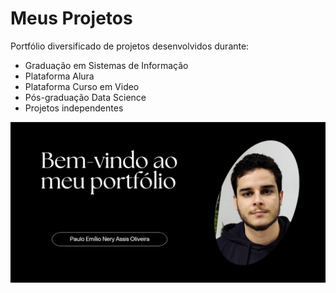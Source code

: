 # Meus Projetos
 Portfólio diversificado de projetos desenvolvidos durante:
 * Graduação em Sistemas de Informação
 * Plataforma Alura
 * Plataforma Curso em Video
 * Pós-graduação Data Science
 * Projetos independentes

![](https://github.com/paulo-emilio/Projetos/blob/main/Imagem%20capa.png#vitrinedev)
